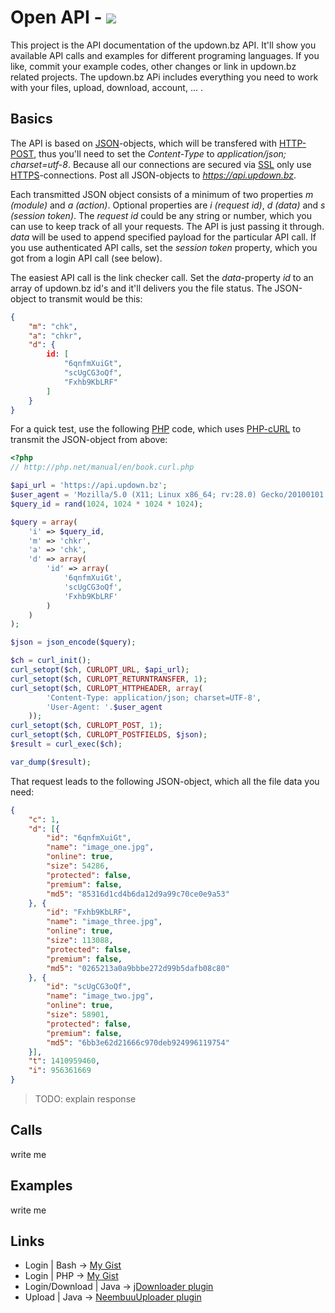# Open API - ![](https://github.com/elmoyak/ud-api/blob/master/misc/logo.png)

This project is the API documentation of the updown.bz API. It'll show you available API calls and examples for different programing languages. If you like, commit your example codes, other changes or link in updown.bz related projects. The updown.bz APi includes everything you need to work with your files, upload, download, account, ... .
 
## Basics
The API is based on [JSON](http://en.wikipedia.org/wiki/JSON)-objects, which will be transfered with [HTTP-POST](http://en.wikipedia.org/wiki/POST_(HTTP)), thus you'll need to set the _Content-Type_ to _application/json; charset=utf-8_. Because all our connections are secured via [SSL](http://en.wikipedia.org/wiki/Transport_Layer_Security) only use  [HTTPS](http://en.wikipedia.org/wiki/HTTP_Secure)-connections. Post all JSON-objects to _https://api.updown.bz_.

Each transmitted JSON object consists of a minimum of two properties _m (module)_ and _a (action)_. Optional properties are _i (request id)_, _d (data)_ and _s (session token)_. The _request id_ could be any string or number, which you can use to keep track of all your requests. The API is just passing it through. _data_ will be used to append specified payload for the particular API call. If you use authenticated API calls, set the _session token_ property, which you got from a login API call (see below).

The easiest API call is the link checker call. Set the _data_-property _id_ to an array of updown.bz id's and it'll delivers you the file status. The JSON-object to transmit would be this:
```json
{
    "m": "chk",
    "a": "chkr",
    "d": {
        id: [
            "6qnfmXuiGt",
            "scUgCG3oQf",
            "Fxhb9KbLRF"
        ]
    }
}
```

For a quick test, use the following [PHP](http://php.net/docs.php) code, which uses [PHP-cURL](http://php.net/manual/en/book.curl.php) to transmit the JSON-object from above:

```php
<?php
// http://php.net/manual/en/book.curl.php

$api_url = 'https://api.updown.bz';
$user_agent = 'Mozilla/5.0 (X11; Linux x86_64; rv:28.0) Gecko/20100101 Firefox/28.0';
$query_id = rand(1024, 1024 * 1024 * 1024);

$query = array(
    'i' => $query_id,
    'm' => 'chkr',
    'a' => 'chk',
    'd' => array(
        'id' => array(
            '6qnfmXuiGt',
            'scUgCG3oQf',
            'Fxhb9KbLRF'
        )
    )
);

$json = json_encode($query);

$ch = curl_init();
curl_setopt($ch, CURLOPT_URL, $api_url);
curl_setopt($ch, CURLOPT_RETURNTRANSFER, 1);
curl_setopt($ch, CURLOPT_HTTPHEADER, array(
        'Content-Type: application/json; charset=UTF-8',
        'User-Agent: '.$user_agent
    ));
curl_setopt($ch, CURLOPT_POST, 1);
curl_setopt($ch, CURLOPT_POSTFIELDS, $json);
$result = curl_exec($ch);

var_dump($result);
```

That request leads to the following JSON-object, which all the file data you need:
```json
{
    "c": 1,
    "d": [{
        "id": "6qnfmXuiGt",
        "name": "image_one.jpg",
        "online": true,
        "size": 54286,
        "protected": false,
        "premium": false,
        "md5": "85316d1cd4b6da12d9a99c70ce0e9a53"
    }, {
        "id": "Fxhb9KbLRF",
        "name": "image_three.jpg",
        "online": true,
        "size": 113088,
        "protected": false,
        "premium": false,
        "md5": "0265213a0a9bbbe272d99b5dafb08c80"
    }, {
        "id": "scUgCG3oQf",
        "name": "image_two.jpg",
        "online": true,
        "size": 58901,
        "protected": false,
        "premium": false,
        "md5": "6bb3e62d21666c970deb924996119754"
    }],
    "t": 1410959460,
    "i": 956361669
}
```

> TODO: explain response

## Calls
write me

## Examples
write me

## Links
+ Login | Bash -> [My Gist](https://gist.github.com/elmoyak/fc88558bd4d18632bad0)
+ Login | PHP -> [My Gist](https://gist.github.com/elmoyak/cbd6973b4f27700fff00)
+ Login/Download | Java -> [jDownloader plugin](https://github.com/svn2github/jdownloader/blob/9e70773ac2d4b44ec7f93e41d97a6376d0c71c26/src/jd/plugins/hoster/UpDownBz.java)
+ Upload | Java -> [NeembuuUploader plugin](http://sourceforge.net/p/neembuuuploader/code/HEAD/tree/NeembuuUploader/src/neembuuuploader/uploaders/UpdownBz.java)
